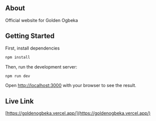 ## About

Official website for Golden Ogbeka

## Getting Started

First, install dependencies

```bash
npm install

```

Then, run the development server:

```bash
npm run dev
```

Open [http://localhost:3000](http://localhost:3000) with your browser to see the result.

## Live Link

[https://goldenogbeka.vercel.app/](https://goldenogbeka.vercel.app/)
